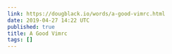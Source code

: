 ```yaml
---
link: https://dougblack.io/words/a-good-vimrc.html
date: 2019-04-27 14:22 UTC
published: true
title: A Good Vimrc
tags: []
---
```



